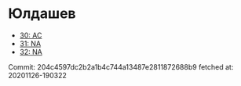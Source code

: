 # Юлдашев
- [30: AC](30.md)
- [31: NA](31.md)
- [32: NA](32.md)

Commit: 204c4597dc2b2a1b4c744a13487e2811872688b9
 fetched at: 20201126-190322
